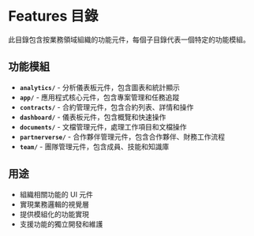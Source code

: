 # Features 目錄

此目錄包含按業務領域組織的功能元件，每個子目錄代表一個特定的功能模組。

## 功能模組

- **`analytics/`** - 分析儀表板元件，包含圖表和統計顯示
- **`app/`** - 應用程式核心元件，包含專案管理和任務追蹤
- **`contracts/`** - 合約管理元件，包含合約列表、詳情和操作
- **`dashboard/`** - 儀表板元件，包含概覽和快速操作
- **`documents/`** - 文檔管理元件，處理工作項目和文檔操作
- **`partnerverse/`** - 合作夥伴管理元件，包含合作夥伴、財務工作流程
- **`team/`** - 團隊管理元件，包含成員、技能和知識庫

## 用途

- 組織相關功能的 UI 元件
- 實現業務邏輯的視覺層
- 提供模組化的功能實現
- 支援功能的獨立開發和維護
